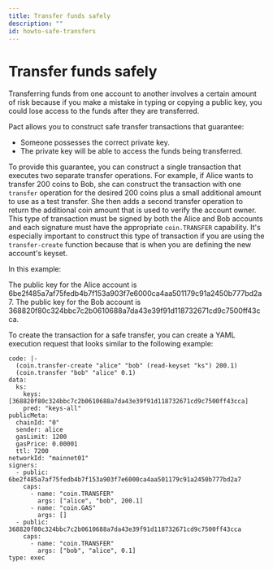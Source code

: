 ```yaml
---
title: Transfer funds safely
description: ""
id: howto-safe-transfers
---
```


# Transfer funds safely

Transferring funds from one account to another involves a certain amount of risk because if you make a mistake in typing or copying a public key, you could lose access to the funds after they are transferred.

Pact allows you to construct safe transfer transactions that guarantee:

- Someone possesses the correct private key.
- The private key will be able to access the funds being transferred.

To provide this guarantee, you can construct a single transaction that executes two separate transfer operations.
For example, if Alice wants to transfer 200 coins to Bob, she can construct the transaction with one `transfer` operation for the desired 200 coins plus a small additional amount to use as a test transfer.
She then adds a second transfer operation to return the additional coin amount that is used to verify the account owner.
This type of transaction must be signed by both the Alice and Bob accounts and each signature must have the appropriate `coin.TRANSFER` capability. 
It's especially important to construct this type of transaction if you are using the `transfer-create` function because that is when you are defining the new account's keyset.

In this example:

The public key for the Alice account is 6be2f485a7af75fedb4b7f153a903f7e6000ca4aa501179c91a2450b777bd2a7.
The public key for the Bob account is 368820f80c324bbc7c2b0610688a7da43e39f91d118732671cd9c7500ff43cca.

To create the transaction for a safe transfer, you can create a YAML execution request that looks similar to the following example: 

```pact
code: |-
  (coin.transfer-create "alice" "bob" (read-keyset "ks") 200.1)
  (coin.transfer "bob" "alice" 0.1)
data:
  ks:
    keys: [368820f80c324bbc7c2b0610688a7da43e39f91d118732671cd9c7500ff43cca]
    pred: "keys-all"
publicMeta:
  chainId: "0"
  sender: alice
  gasLimit: 1200
  gasPrice: 0.00001
  ttl: 7200
networkId: "mainnet01"
signers:
  - public: 6be2f485a7af75fedb4b7f153a903f7e6000ca4aa501179c91a2450b777bd2a7
    caps:
      - name: "coin.TRANSFER"
        args: ["alice", "bob", 200.1]
      - name: "coin.GAS"
        args: []
  - public: 368820f80c324bbc7c2b0610688a7da43e39f91d118732671cd9c7500ff43cca
    caps:
      - name: "coin.TRANSFER"
        args: ["bob", "alice", 0.1]
type: exec
```